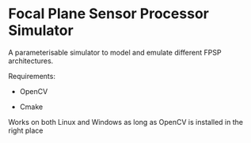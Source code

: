 # Focal Plane Sensor Processor Simulator


A parameterisable simulator to model and emulate different FPSP architectures.


Requirements:

  * OpenCV  

  * Cmake  

Works on both Linux and Windows as long as OpenCV is installed in the right place


